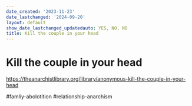 ```yaml
---
date_created: '2023-11-23'
date_lastchanged: '2024-09-20'
layout: default
show_date_lastchanged_updatedauto: YES, NO, NO
title: Kill the couple in your head
---
```


# Kill the couple in your head

https://theanarchistlibrary.org/library/anonymous-kill-the-couple-in-your-head

#famliy-abolotition #relationship-anarchism



